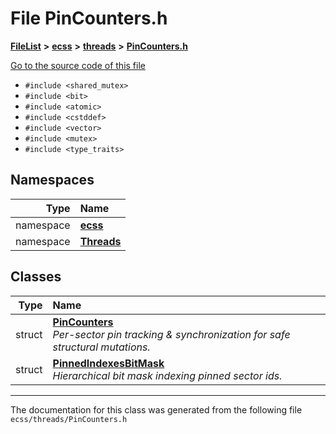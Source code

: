 

# File PinCounters.h



[**FileList**](files.md) **>** [**ecss**](dir_194708e763cf312315c6b23555bce86f.md) **>** [**threads**](dir_a9a674ced088cdcac6c51605566c5246.md) **>** [**PinCounters.h**](PinCounters_8h.md)

[Go to the source code of this file](PinCounters_8h_source.md)



* `#include <shared_mutex>`
* `#include <bit>`
* `#include <atomic>`
* `#include <cstddef>`
* `#include <vector>`
* `#include <mutex>`
* `#include <type_traits>`













## Namespaces

| Type | Name |
| ---: | :--- |
| namespace | [**ecss**](namespaceecss.md) <br> |
| namespace | [**Threads**](namespaceecss_1_1Threads.md) <br> |


## Classes

| Type | Name |
| ---: | :--- |
| struct | [**PinCounters**](structecss_1_1Threads_1_1PinCounters.md) <br>_Per-sector pin tracking & synchronization for safe structural mutations._  |
| struct | [**PinnedIndexesBitMask**](structecss_1_1Threads_1_1PinnedIndexesBitMask.md) <br>_Hierarchical bit mask indexing pinned sector ids._  |



















































------------------------------
The documentation for this class was generated from the following file `ecss/threads/PinCounters.h`


